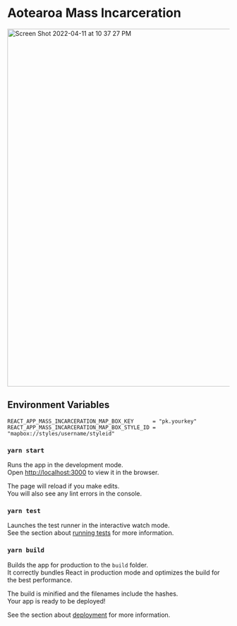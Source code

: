 # Aotearoa Mass Incarceration

<img width="811" alt="Screen Shot 2022-04-11 at 10 37 27 PM" src="https://user-images.githubusercontent.com/52700324/162723511-b3f6cfb3-71ff-4857-a39a-d7f59517ed72.png">


## Environment Variables

```
REACT_APP_MASS_INCARCERATION_MAP_BOX_KEY      = "pk.yourkey"
REACT_APP_MASS_INCARCERATION_MAP_BOX_STYLE_ID = "mapbox://styles/username/styleid"
```

### `yarn start`

Runs the app in the development mode.\
Open [http://localhost:3000](http://localhost:3000) to view it in the browser.

The page will reload if you make edits.\
You will also see any lint errors in the console.

### `yarn test`

Launches the test runner in the interactive watch mode.\
See the section about [running tests](https://facebook.github.io/create-react-app/docs/running-tests) for more information.

### `yarn build`

Builds the app for production to the `build` folder.\
It correctly bundles React in production mode and optimizes the build for the best performance.

The build is minified and the filenames include the hashes.\
Your app is ready to be deployed!

See the section about [deployment](https://facebook.github.io/create-react-app/docs/deployment) for more information.
